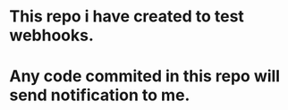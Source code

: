 # This repo i have created to test webhooks. 
# Any code commited in this repo will send notification to me. 
